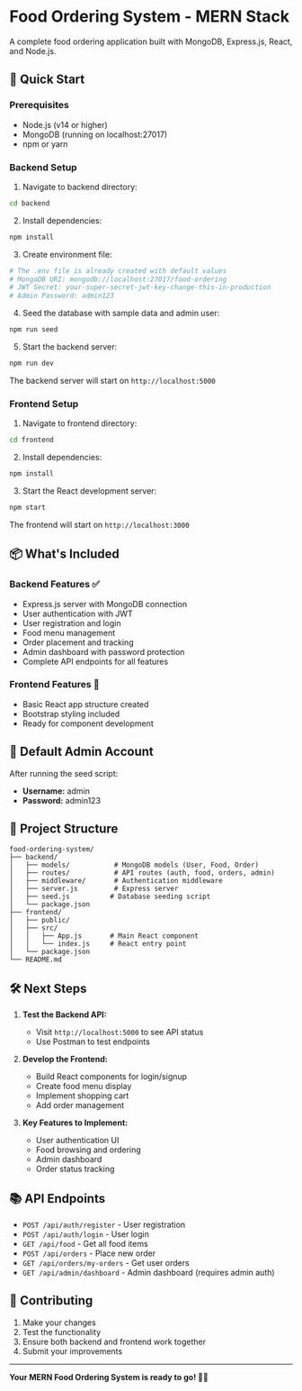 # Food Ordering System - MERN Stack

A complete food ordering application built with MongoDB, Express.js, React, and Node.js.

## 🚀 Quick Start

### Prerequisites
- Node.js (v14 or higher)
- MongoDB (running on localhost:27017)
- npm or yarn

### Backend Setup

1. Navigate to backend directory:
```bash
cd backend
```

2. Install dependencies:
```bash
npm install
```

3. Create environment file:
```bash
# The .env file is already created with default values
# MongoDB URI: mongodb://localhost:27017/food-ordering
# JWT Secret: your-super-secret-jwt-key-change-this-in-production
# Admin Password: admin123
```

4. Seed the database with sample data and admin user:
```bash
npm run seed
```

5. Start the backend server:
```bash
npm run dev
```

The backend server will start on `http://localhost:5000`

### Frontend Setup

1. Navigate to frontend directory:
```bash
cd frontend
```

2. Install dependencies:
```bash
npm install
```

3. Start the React development server:
```bash
npm start
```

The frontend will start on `http://localhost:3000`

## 📦 What's Included

### Backend Features ✅
- Express.js server with MongoDB connection
- User authentication with JWT
- User registration and login
- Food menu management
- Order placement and tracking
- Admin dashboard with password protection
- Complete API endpoints for all features

### Frontend Features 🚧
- Basic React app structure created
- Bootstrap styling included
- Ready for component development

## 🎯 Default Admin Account

After running the seed script:
- **Username:** admin
- **Password:** admin123

## 📁 Project Structure

```
food-ordering-system/
├── backend/
│   ├── models/           # MongoDB models (User, Food, Order)
│   ├── routes/           # API routes (auth, food, orders, admin)
│   ├── middleware/       # Authentication middleware
│   ├── server.js         # Express server
│   ├── seed.js          # Database seeding script
│   └── package.json
├── frontend/
│   ├── public/
│   ├── src/
│   │   ├── App.js       # Main React component
│   │   └── index.js     # React entry point
│   └── package.json
└── README.md
```

## 🛠️ Next Steps

1. **Test the Backend API:**
   - Visit `http://localhost:5000` to see API status
   - Use Postman to test endpoints

2. **Develop the Frontend:**
   - Build React components for login/signup
   - Create food menu display
   - Implement shopping cart
   - Add order management

3. **Key Features to Implement:**
   - User authentication UI
   - Food browsing and ordering
   - Admin dashboard
   - Order status tracking

## 📚 API Endpoints

- `POST /api/auth/register` - User registration
- `POST /api/auth/login` - User login
- `GET /api/food` - Get all food items
- `POST /api/orders` - Place new order
- `GET /api/orders/my-orders` - Get user orders
- `GET /api/admin/dashboard` - Admin dashboard (requires admin auth)

## 🤝 Contributing

1. Make your changes
2. Test the functionality
3. Ensure both backend and frontend work together
4. Submit your improvements

---

**Your MERN Food Ordering System is ready to go! 🍕🚀**